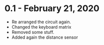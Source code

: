# 0.1 - February 21, 2020
* Re arranged the circuit again.
* Changed the keyboard matrix
* Removed some stuff.
* Added again the distance sensor
